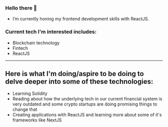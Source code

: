 ### Hello there 👋

- I’m currently honing my frontend development skills with ReactJS.

### Current tech I'm interested includes: 
- Blockchain technology
- Fintech
- ReactJS

----------------------------------------------------------------------
## Here is what I'm doing/aspire to be doing to delve deeper into some of these technologies:

- Learning Solidity
- Reading about how the underlying tech in our current financial system is very outdated and some crypto startups are doing promising things to change that
- Creating applications with ReactJS and learning more about some of it's frameworks like NextJS








